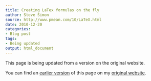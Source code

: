 ```yaml
---
title: Creating LaTex formulas on the fly
author: Steve Simon
source: http://www.pmean.com/10/LaTeX.html
date: 2010-12-20
categories:
- Blog post
tags:
- Being updated
output: html_document
---
```


This page is being updated from a version on the original website.

<!---More--->

You can find an [earlier version][sim1] of this page on my [original website][sim2].

[sim1]: http://www.pmean.com/10/LaTeX.html
[sim2]: http://www.pmean.com/original_site.html
